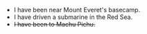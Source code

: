 * I have been near Mount Everet's basecamp.
* I have driven a submarine in the Red Sea.
* ~~I have been to Machu Pichu.~~
